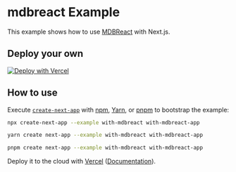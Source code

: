 # mdbreact Example

This example shows how to use [MDBReact](https://mdbootstrap.com/docs/react) with Next.js.

## Deploy your own

[![Deploy with Vercel](https://vercel.com/button)](https://vercel.com/new/clone?repository-url=https://github.com/vercel/next.js/tree/canary/examples/with-mdbreact&project-name=with-mdbreact&repository-name=with-mdbreact)

## How to use

Execute [`create-next-app`](https://github.com/vercel/next.js/tree/canary/packages/create-next-app) with [npm](https://docs.npmjs.com/cli/init), [Yarn](https://yarnpkg.com/lang/en/docs/cli/create/), or [pnpm](https://pnpm.io) to bootstrap the example:

```bash
npx create-next-app --example with-mdbreact with-mdbreact-app
```

```bash
yarn create next-app --example with-mdbreact with-mdbreact-app
```

```bash
pnpm create next-app --example with-mdbreact with-mdbreact-app
```

Deploy it to the cloud with [Vercel](https://vercel.com/new?utm_source=github&utm_medium=readme&utm_campaign=next-example) ([Documentation](https://nextjs.org/docs/deployment)).
